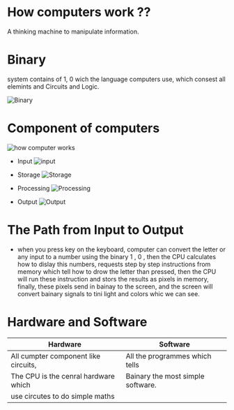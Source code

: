 # How computers work ??
A thinking machine to manipulate information.


# Binary 
 system contains of 1, 0 wich the language computers use, which consest all elemints and Circuits and Logic.

 ![Binary](https://i.ytimg.com/vi/jPj2MHAQgFs/maxresdefault.jpg)


# Component of computers


![how computer works](https://www.tutorialspoint.com/computer_concepts/images/components_of_computer.jpg)


* Input 
![input](https://digitalworld839.com/wp-content/uploads/2020/06/10-Input-devices-of-computer.jpg)

* Storage
![Storage](https://www.fujirumors.com/wp-content/uploads/2018/10/SanDisk.jpg)

* Processing
![Processing](https://slideplayer.com/slide/5872845/19/images/7/Processing+Devices+Central+Processing+Unit+%28CPU%29.jpg)

* Output
![Output](https://miro.medium.com/max/640/0*iKDRSU4BJ3ZangGu.jpg)


# The Path from Input to Output
* when  you press key on the keyboard, computer can convert the letter or any input to a number using the binary 1 , 0 , then the CPU calculates how to dislay this numbers, requests step by step instructions from memory which tell how to drow the letter than pressed, then the CPU will run these instruction and stors the results as pixels in memory, finally, these pixels send in bainay to the screen, and the screen will convert bainary signals to tini light and colors whic we can see.

# Hardware and Software

|           Hardware                    |            Software              |
|---------------------------------------|----------------------------------|
| All cumpter component like circuits,  |  All the programmes which tells  |        |   chips, plugs, wires, speakers.      |     CPU whats to do.             |
|  The CPU is the cenral hardware which | Bainary the most simple software.|
|  use circutes to do simple maths      |                                  |                                  |  and logic.                           |                                  |
